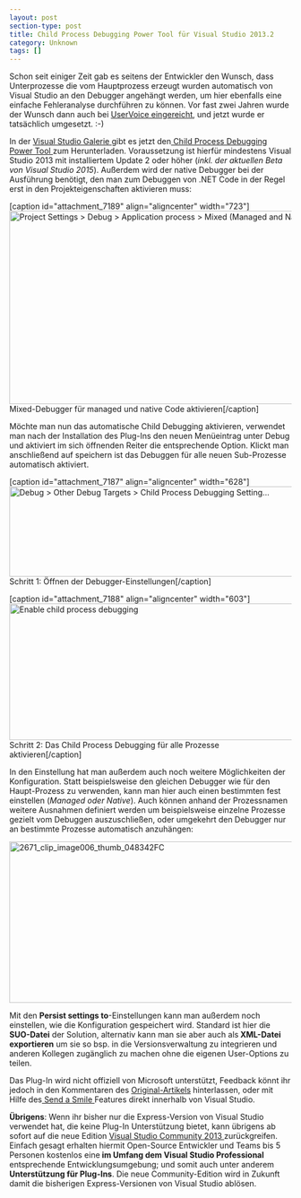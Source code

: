 ```yaml
---
layout: post
section-type: post
title: Child Process Debugging Power Tool für Visual Studio 2013.2
category: Unknown
tags: []
---
```

Schon seit einiger Zeit gab es seitens der Entwickler den Wunsch, dass Unterprozesse die vom Hauptprozess erzeugt wurden automatisch von Visual Studio an den Debugger angehängt werden, um hier ebenfalls eine einfache Fehleranalyse durchführen zu können. Vor fast zwei Jahren wurde der Wunsch dann auch bei <a href="http://visualstudio.uservoice.com/forums/121579-visual-studio/suggestions/3549376-attach-child-process-to-debugger-automatically" target="_blank">UserVoice eingereicht</a>, und jetzt wurde er tatsächlich umgesetzt. :-)

In der <a href="https://visualstudiogallery.msdn.microsoft.com" target="_blank">Visual Studio Galerie </a>gibt es jetzt den<a href="https://visualstudiogallery.msdn.microsoft.com/a1141bff-463f-465f-9b6d-d29b7b503d7a" target="_blank"> Child Process Debugging Power Tool </a>zum Herunterladen. Voraussetzung ist hierfür mindestens Visual Studio 2013 mit installiertem Update 2 oder höher (<em>inkl. der aktuellen Beta von Visual Studio 2015</em>). Außerdem wird der native Debugger bei der Ausführung benötigt, den man zum Debuggen von .NET Code in der Regel erst in den Projekteigenschaften aktivieren muss:

[caption id="attachment_7189" align="aligncenter" width="723"]<img class="wp-image-7189 size-full" src="http://anheledirwp.blob.core.windows.net/wordpress/2014/11/Mixed-Mode-Debugging.png" alt="Project Settings &gt; Debug &gt; Application process &gt; Mixed (Managed and Native)" width="723" height="345" /> Mixed-Debugger für managed und native Code aktivieren[/caption]

Möchte man nun das automatische Child Debugging aktivieren, verwendet man nach der Installation des Plug-Ins den neuen Menüeintrag unter Debug und aktiviert im sich öffnenden Reiter die entsprechende Option. Klickt man anschließend auf speichern ist das Debuggen für alle neuen Sub-Prozesse automatisch aktiviert.

[caption id="attachment_7187" align="aligncenter" width="628"]<img class="wp-image-7187 size-full" src="http://anheledirwp.blob.core.windows.net/wordpress/2014/11/1738_clip_image002_thumb_09CF98FC.png" alt="Debug &gt; Other Debug Targets &gt; Child Process Debugging Setting..." width="628" height="161" /> Schritt 1: Öffnen der Debugger-Einstellungen[/caption]

[caption id="attachment_7188" align="aligncenter" width="603"]<a href="http://anheledirwp.blob.core.windows.net/wordpress/2014/11/3302_clip_image004_thumb_5B78A3FF.jpg"><img class="wp-image-7188 size-full" src="http://anheledirwp.blob.core.windows.net/wordpress/2014/11/3302_clip_image004_thumb_5B78A3FF.jpg" alt="Enable child process debugging" width="603" height="244" /></a> Schritt 2: Das Child Process Debugging für alle Prozesse aktivieren[/caption]

In den Einstellung hat man außerdem auch noch weitere Möglichkeiten der Konfiguration. Statt beispielsweise den gleichen Debugger wie für den Haupt-Prozess zu verwenden, kann man hier auch einen bestimmten fest einstellen (<em>Managed oder Native</em>). Auch können anhand der Prozessnamen weitere Ausnahmen definiert werden um beispielsweise einzelne Prozesse gezielt vom Debuggen auszuschließen, oder umgekehrt den Debugger nur an bestimmte Prozesse automatisch anzuhängen:

<img class="aligncenter size-full wp-image-7190" src="http://anheledirwp.blob.core.windows.net/wordpress/2014/11/2671_clip_image006_thumb_048342FC.jpg" alt="2671_clip_image006_thumb_048342FC" width="628" height="288" />

Mit den <strong>Persist settings to</strong>-Einstellungen kann man außerdem noch einstellen, wie die Konfiguration gespeichert wird. Standard ist hier die <strong>SUO-Datei</strong> der Solution, alternativ kann man sie aber auch als<strong> XML-Datei exportieren</strong> um sie so bsp. in die Versionsverwaltung zu integrieren und anderen Kollegen zugänglich zu machen ohne die eigenen User-Options zu teilen.

Das Plug-In wird nicht offiziell von Microsoft unterstützt, Feedback könnt ihr jedoch in den Kommentaren des <a href="http://blogs.msdn.com/b/visualstudioalm/archive/2014/11/24/introducing-the-child-process-debugging-power-tool.aspx" target="_blank">Original-Artikels</a> hinterlassen, oder mit Hilfe des<a href="http://msdn.microsoft.com/en-us/library/zzszcehe.aspx" target="_blank"> Send a Smile </a>Features direkt innerhalb von Visual Studio.

<strong>Übrigens</strong>: Wenn ihr bisher nur die Express-Version von Visual Studio verwendet hat, die keine Plug-In Unterstützung bietet, kann übrigens ab sofort auf die neue Edition <a href="http://www.visualstudio.com/news/vs2013-community-vs" target="_blank">Visual Studio Community 2013 </a>zurückgreifen. Einfach gesagt erhalten hiermit Open-Source Entwickler und Teams bis 5 Personen kostenlos eine<strong> im Umfang dem Visual Studio Professional</strong> entsprechende Entwicklungsumgebung; und somit auch unter anderem <strong>Unterstützung für Plug-Ins</strong>. Die neue Community-Edition wird in Zukunft damit die bisherigen Express-Versionen von Visual Studio ablösen.
